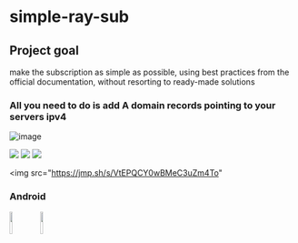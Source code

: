 # simple-ray-sub

## Project goal
make the subscription as simple as possible, using best practices from the official documentation, without resorting to ready-made solutions

### All you need to do is add A domain records pointing to your servers ipv4
![image](https://github.com/user-attachments/assets/6d8f9673-3b1d-45ab-8bec-f069d56f62d4)


![](https://jmp.sh/s/VtEPQCY0wBMeC3uZm4To)
![](https://pouch.jumpshare.com/preview/PYm3gHVFkqcUVnkP5troywGUgXykyfp6pfLuU3BRKzXMK_vlwmZTLw2jlZBRr_OQUeiTiH5TW8fRpnvyfSax9V7TW3FJnyeqLXhULAoOU2U)
![](https://jumpshare.com/s/VtEPQCY0wBMeC3uZm4To)

<img src="https://jmp.sh/s/VtEPQCY0wBMeC3uZm4To"

### Android
<img src="https://github.com/user-attachments/assets/f5365a90-e9fa-438b-ba90-f6091aec8d1b" width="10%"> <img src="https://github.com/user-attachments/assets/93c3c653-2dd1-4ae8-8601-f65cc7ca8cd5" width="10%">
